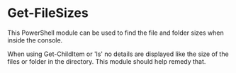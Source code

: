 # Get-FileSizes
This PowerShell module can be used to find the file and folder sizes when inside the console.

When using Get-ChildItem or 'ls' no details are displayed like the size of the files or folder in the directory. This module should help
remedy that.
